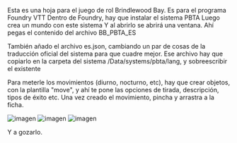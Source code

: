 
Esta es una hoja para el juego de rol Brindlewood Bay.
Es para el programa Foundry VTT
Dentro de Foundry, hay que instalar el sistema PBTA
Luego crea un mundo con este sistema
Y al abrirlo se abrirá una ventana. Ahí pegas el contenido del archivo BB_PBTA_ES

También añado el archivo es.json, cambiando un par de cosas de la traducción oficial del sistema para que cuadre mejor. Ese archivo hay que copiarlo en la carpeta del sistema /Data/systems/pbta/lang, y sobreescribir el existente

Para meterle los movimientos (diurno, nocturno, etc), hay que crear objetos, con la plantilla "move", y ahí te pone las opciones de tirada, descripción, tipos de éxito etc. Una vez creado el movimiento, pincha y arrastra a la ficha.

![imagen](https://user-images.githubusercontent.com/128089838/225739230-8ab8566f-70a6-4c84-b3b2-0bf8e60322e8.png)
![imagen](https://user-images.githubusercontent.com/128089838/225739295-8a39f3b0-c737-44f2-8194-1a5eb3f96ee0.png)
![imagen](https://user-images.githubusercontent.com/128089838/225740564-85fafdad-3f33-495f-8a39-d25d0f5a884b.png)


Y a gozarlo.
